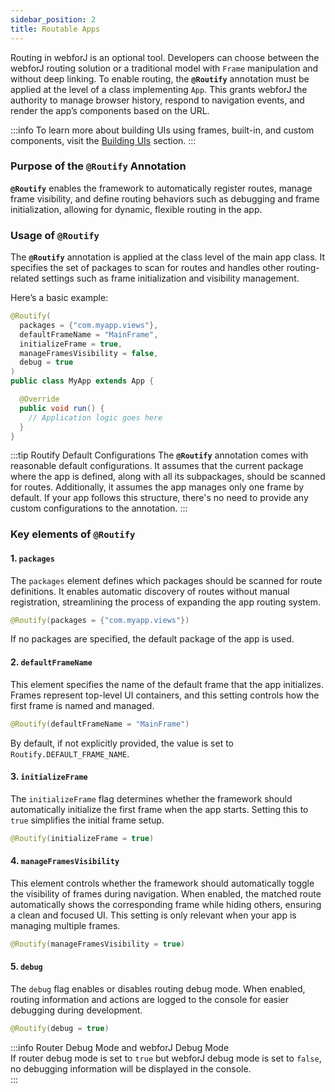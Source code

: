 ```yaml
---
sidebar_position: 2  
title: Routable Apps
---
```


Routing in webforJ is an optional tool. Developers can choose between the webforJ routing solution or a traditional model with `Frame` manipulation and without deep linking. To enable routing, the **`@Routify`** annotation must be applied at the level of a class implementing `App`. This grants webforJ the authority to manage browser history, respond to navigation events, and render the app’s components based on the URL.

:::info
To learn more about building UIs using frames, built-in, and custom components, visit the [Building UIs](../building-ui/basics) section.
:::

### Purpose of the `@Routify` Annotation

**`@Routify`** enables the framework to automatically register routes, manage frame visibility, and define routing behaviors such as debugging and frame initialization, allowing for dynamic, flexible routing in the app.

### Usage of `@Routify`

The **`@Routify`** annotation is applied at the class level of the main app class. It specifies the set of packages to scan for routes and handles other routing-related settings such as frame initialization and visibility management.

Here’s a basic example:

```java
@Routify(
  packages = {"com.myapp.views"},
  defaultFrameName = "MainFrame",
  initializeFrame = true,
  manageFramesVisibility = false,
  debug = true
)
public class MyApp extends App {

  @Override
  public void run() {
    // Application logic goes here
  }
}
```

:::tip Routify Default Configurations
The **`@Routify`** annotation comes with reasonable default configurations. It assumes that the current package where the app is defined, along with all its subpackages, should be scanned for routes. Additionally, it assumes the app manages only one frame by default. If your app follows this structure, there's no need to provide any custom configurations to the annotation.
:::

### Key elements of `@Routify`

#### 1. **`packages`**

The `packages` element defines which packages should be scanned for route definitions. It enables automatic discovery of routes without manual registration, streamlining the process of expanding the app routing system.

```java
@Routify(packages = {"com.myapp.views"})
```

If no packages are specified, the default package of the app is used.

#### 2. **`defaultFrameName`**

This element specifies the name of the default frame that the app initializes. Frames represent top-level UI containers, and this setting controls how the first frame is named and managed.

```java
@Routify(defaultFrameName = "MainFrame")
```

By default, if not explicitly provided, the value is set to `Routify.DEFAULT_FRAME_NAME`.

#### 3. **`initializeFrame`**

The `initializeFrame` flag determines whether the framework should automatically initialize the first frame when the app starts. Setting this to `true` simplifies the initial frame setup.

```java
@Routify(initializeFrame = true)
```

#### 4. **`manageFramesVisibility`**

This element controls whether the framework should automatically toggle the visibility of frames during navigation. When enabled, the matched route automatically shows the corresponding frame while hiding others, ensuring a clean and focused UI. This setting is only relevant when your app is managing multiple frames.

```java
@Routify(manageFramesVisibility = true)
```

#### 5. **`debug`**

The `debug` flag enables or disables routing debug mode. When enabled, routing information and actions are logged to the console for easier debugging during development. 

```java
@Routify(debug = true)
```

:::info Router Debug Mode and webforJ Debug Mode  
If router debug mode is set to `true` but webforJ debug mode is set to `false`, no debugging information will be displayed in the console.  
:::

